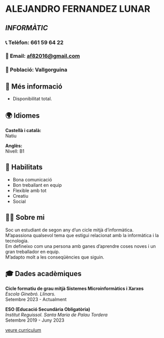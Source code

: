 # **ALEJANDRO FERNANDEZ LUNAR**
## _INFORMÀTIC_



### 📞 Telèfon: 661 59 64 22  
### 📧 Email: af82016@gmail.com  
### 📍 Població: Vallgorguina



## 📌 Més informació
- Disponibilitat total.



## 🌍 Idiomes
**Castellà i català:**  
Natiu  

**Anglès:**  
Nivell: B1



## 🧠 Habilitats
- Bona comunicació  
- Bon treballant en equip  
- Flexible amb tot  
- Creatiu  
- Social  



## 🧑‍💻 Sobre mi
Soc un estudiant de segon any d’un cicle mitjà d’informàtica.  
M’apassiona qualsevol tema que estigui relacionat amb la informàtica i la tecnologia.  
Em defineixo com una persona amb ganes d’aprendre coses noves i un gran treballador en equip.  
M’adapto molt a les conseqüències que siguin.



## 🎓 Dades acadèmiques

**Cicle formatiu de grau mitjà Sistemes Microinformàtics i Xarxes**  
_Escola Ginebró. Llinars._  
Setembre 2023 - Actualment  

**ESO (Educació Secundària Obligatòria)**  
_Institut Reguissol. Santa Maria de Palau Tordera_  
Setembre 2019 - Juny 2023

[veure curriculum](https://github.com/AleFdezLunar/fernandezlun-curriculum/blob/main/Curr%C3%ADculum%20Marketing%20Manager%20foto%20Sobrio%20Azul.pdf) 